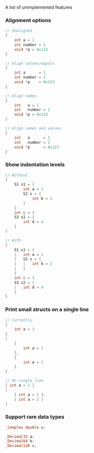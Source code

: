 A list of unimplemented features

### Alignment options
```c
// Unaligned
{
    int a = 1
    int number = 2
    void *p = 0x123
}

// Align values/equals
{
    int a      = 1
    int number = 2
    void *p    = 0x123
}

// Align names
{
    int   a = 1
    int   number = 2
    void *p = 0x123
}

// Align names and values
{
    int   a      = 1
    int   number = 2
    void *p      = 0x123
}
```

### Show indentation levels
```c
// Without
{
    S1 s1 = {
        int a = 1
        S2 s = {
            int b = 2
        }
    }
    int c = 3
    S3 s2 = {
        int d = 4
    }
}

// With
{
    S1 s1 = {
    |   int a = 1
    |   S2 s = {
    |   |   int b = 2
    |   }
    }
    int c = 3
    S3 s2 = {
    |   int d = 4
    }
}
```

### Print small structs on a single line
```c
// Currently
{
    int a = 3
}
[
    {
        int a = 1
    },
    {
        int a = 2
    }
]

// On single line
{ int a = 1 }
[
    { int a = 1 },
    { int a = 2 }
]
```

### Support rare data types
```c
_Complex double x;

_Decimal32 a;
_Decimal64 b;
_Decimal128 c;
```
